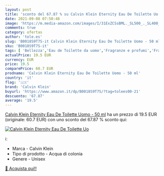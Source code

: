 ```yaml
---
layout: post
title: 'sconto del 67.87 % su Calvin Klein Eternity Eau De Toilette Uo  '
date: 2021-09-08 07:50:48
image: 'https://m.media-amazon.com/images/I/31ExZCSsBML._SL500_._SL400_.jpg'
comments: true
category: ofertas
author: 'tole.es'
slug: 'B0018S9T7S-it Calvin Klein Eternity Eau De Toilette Uomo - 50 ml'
sku: 'B0018S9T7S-it'
tags: [ 'Bellezza','Eau de Toilette da uomo','Fragranze e profumi','Fragranze e profumi da uomo','calvin klein', ]
actualPrice: 19.5 EUR
currency: EUR
price: 19.5
comparePrice: 60.7 EUR
prodname: 'Calvin Klein Eternity Eau De Toilette Uomo - 50 ml'
country: 'it'
flag: '🇮🇹'
brand: 'Calvin Klein'
buyurl: 'https://www.amazon.it/dp/B0018S9T7S/?tag=tolees00-21'
descuento: '67.87'
average: '19.5'
---
```


[Calvin Klein Eternity Eau De Toilette Uomo - 50 ml](https://www.amazon.it/dp/B0018S9T7S/?tag=tolees00-21) ha un prezzo di 19.5 EUR (originale: 60.7 EUR) con uno sconto del 67.87 % sconto qui:

[![Calvin Klein Eternity Eau De Toilette Uo](https://m.media-amazon.com/images/I/31ExZCSsBML._SL500_._SL400_.jpg)](https://www.amazon.it/dp/B0018S9T7S/?tag=tolees00-21)

ℹ️:

- Marca - Calvin Klein
- Tipo di prodotto - Acqua di colonia
- Genere - Unisex

[🛒 Acquista qui!!](https://www.amazon.it/dp/B0018S9T7S/?tag=tolees00-21)
